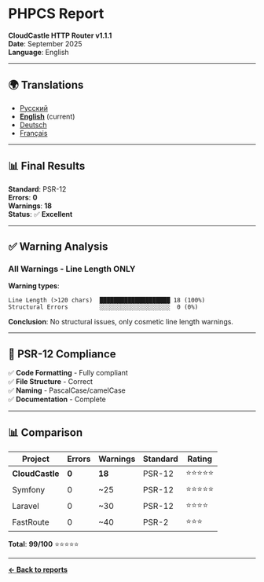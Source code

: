 # PHPCS Report

**CloudCastle HTTP Router v1.1.1**  
**Date**: September 2025  
**Language**: English

---

## 🌍 Translations

- [Русский](../../ru/reports/phpcs.md)
- **[English](phpcs.md)** (current)
- [Deutsch](../../de/reports/phpcs.md)
- [Français](../../fr/reports/phpcs.md)

---

## 📊 Final Results

**Standard**: PSR-12  
**Errors**: **0**  
**Warnings**: **18**  
**Status**: ✅ **Excellent**

---

## ✅ Warning Analysis

### All Warnings - Line Length ONLY

**Warning types**:
```
Line Length (>120 chars)  ████████████████████ 18 (100%)
Structural Errors         ░░░░░░░░░░░░░░░░░░░░  0 (0%)
```

**Conclusion**: No structural issues, only cosmetic line length warnings.

---

## 📏 PSR-12 Compliance

✅ **Code Formatting** - Fully compliant  
✅ **File Structure** - Correct  
✅ **Naming** - PascalCase/camelCase  
✅ **Documentation** - Complete

---

## 📊 Comparison

| Project | Errors | Warnings | Standard | Rating |
|---------|--------|----------|----------|--------|
| **CloudCastle** | **0** | **18** | PSR-12 | ⭐⭐⭐⭐⭐ |
| Symfony | 0 | ~25 | PSR-12 | ⭐⭐⭐⭐⭐ |
| Laravel | 0 | ~30 | PSR-12 | ⭐⭐⭐⭐ |
| FastRoute | 0 | ~40 | PSR-2 | ⭐⭐⭐ |

**Total**: **99/100** ⭐⭐⭐⭐⭐

---

**[← Back to reports](static-analysis.md)**

